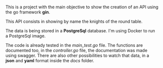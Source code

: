 This is a project with the main objective  to show the creation of an API using the go framework **gin**.

This API consists in showing by name the knights of the round table.

The data is being stored in a **PostgreSql** database. I'm using Docker to run a PostgreSql image.

The code is already tested in the *main_test.go* file. The functions are documented too, in the *controller.go* file, the documentation was made using swagger. There are also other possibilities to watch that data, in a **json** and **yaml** format inside the *docs* folder.